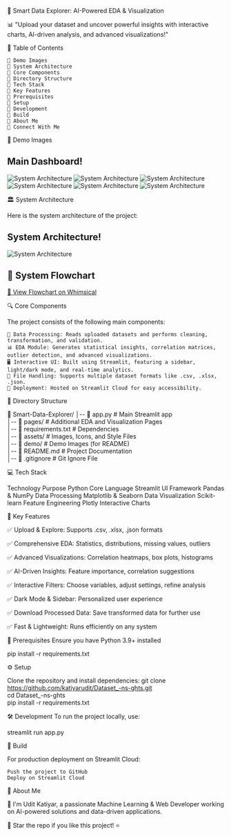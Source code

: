 🚀 Smart Data Explorer: AI-Powered EDA & Visualization

📊 "Upload your dataset and uncover powerful insights with interactive charts, AI-driven analysis, and advanced visualizations!"

📌 Table of Contents

    🔹 Demo Images
    🔹 System Architecture
    🔹 Core Components
    🔹 Directory Structure
    🔹 Tech Stack
    🔹 Key Features
    🔹 Prerequisites
    🔹 Setup
    🔹 Development
    🔹 Build
    🔹 About Me
    🔹 Connect With Me

📸 Demo Images
## Main Dashboard!
![System Architecture](assets/dashboard01.png)
![System Architecture](assets/dashboard02.png)
![System Architecture](assets/dashboard03.png)
![System Architecture](assets/dashboard04.png)
![System Architecture](assets/dashboard05.png)
![System Architecture](assets/dashboard06.png)


🏛 System Architecture

Here is the system architecture of the project:
## System Architecture!
![System Architecture](assets/architecture01.png)
## 🔄 System Flowchart  

[📌 View Flowchart on Whimsical](https://whimsical.com/https://whimsical.com/interactive-eda-dashboard-architecture-XfcopuADPsF4z3aJQ8nP6P)  









🔍 Core Components

The project consists of the following main components:

    📂 Data Processing: Reads uploaded datasets and performs cleaning, transformation, and validation.
    📊 EDA Module: Generates statistical insights, correlation matrices, outlier detection, and advanced visualizations.
    🖥️ Interactive UI: Built using Streamlit, featuring a sidebar, light/dark mode, and real-time analytics.
    💾 File Handling: Supports multiple dataset formats like .csv, .xlsx, .json.
    📡 Deployment: Hosted on Streamlit Cloud for easy accessibility.


📁 Directory Structure

📂 Smart-Data-Explorer/
│-- 📄 app.py              # Main Streamlit app  
│-- 📁 pages/              # Additional EDA and Visualization Pages  
│-- 📄 requirements.txt     # Dependencies  
│-- 📁 assets/             # Images, Icons, and Style Files  
│-- 📁 demo/               # Demo Images (for README)  
│-- 📄 README.md           # Project Documentation  
│-- 📄 .gitignore          # Git Ignore File  


💻 Tech Stack


Technology	Purpose
Python	Core Language
Streamlit	UI Framework
Pandas & NumPy	Data Processing
Matplotlib & Seaborn	Data Visualization
Scikit-learn	Feature Engineering
Plotly	Interactive Charts



🌟 Key Features

✅ Upload & Explore: Supports .csv, .xlsx, .json formats

✅ Comprehensive EDA: Statistics, distributions, missing values, outliers

✅ Advanced Visualizations: Correlation heatmaps, box plots, histograms

✅ AI-Driven Insights: Feature importance, correlation suggestions

✅ Interactive Filters: Choose variables, adjust settings, refine analysis

✅ Dark Mode & Sidebar: Personalized user experience

✅ Download Processed Data: Save transformed data for further use

✅ Fast & Lightweight: Runs efficiently on any system

🔧 Prerequisites
Ensure you have Python 3.9+ installed

pip install -r requirements.txt

⚙️ Setup

Clone the repository and install dependencies:
git clone https://github.com/katiyarudit/Dataset_-ns-ghts.git  
cd Dataset_-ns-ghts  
pip install -r requirements.txt  

🛠 Development
To run the project locally, use:

streamlit run app.py

🚀 Build

For production deployment on Streamlit Cloud:

    Push the project to GitHub
    Deploy on Streamlit Cloud

    
👤 About Me

👋 I'm Udit Katiyar, a passionate Machine Learning & Web Developer working on AI-powered solutions and data-driven applications.

📌 Star the repo if you like this project! ⭐